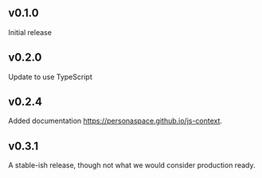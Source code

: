 ## v0.1.0
Initial release

## v0.2.0
Update to use TypeScript

## v0.2.4
Added documentation https://personaspace.github.io/js-context.

## v0.3.1
A stable-ish release, though not what we would consider production ready.